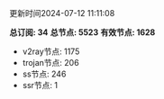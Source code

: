 更新时间2024-07-12 11:11:08

**总订阅: 34**
**总节点: 5523**
**有效节点: 1628**
- v2ray节点: 1175
- trojan节点: 206
- ss节点: 246
- ssr节点: 1

